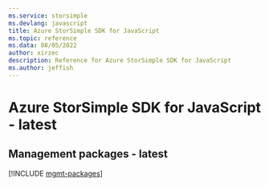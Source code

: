 ```yaml
---
ms.service: storsimple
ms.devlang: javascript
title: Azure StorSimple SDK for JavaScript
ms.topic: reference
ms.data: 08/05/2022
author: xirzec
description: Reference for Azure StorSimple SDK for JavaScript
ms.author: jeffish
---
```

# Azure StorSimple SDK for JavaScript - latest

## Management packages - latest
[!INCLUDE [mgmt-packages](storsimple-mgmt-index.md)]